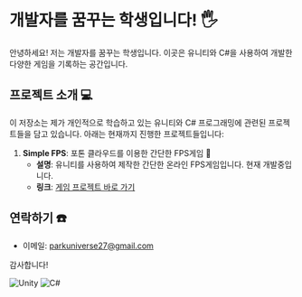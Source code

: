 # 개발자를 꿈꾸는 학생입니다! 🖐️

안녕하세요! 저는 개발자를 꿈꾸는 학생입니다. 이곳은 유니티와 C#을 사용하여 개발한 다양한 게임을 기록하는 공간입니다.

## 프로젝트 소개 💻

이 저장소는 제가 개인적으로 학습하고 있는 유니티와 C# 프로그래밍에 관련된 프로젝트들을 담고 있습니다. 아래는 현재까지 진행한 프로젝트들입니다:

1. **Simple FPS**: 포톤 클라우드를 이용한 간단한 FPS게임 🔫
   - **설명**: 유니티를 사용하여 제작한 간단한 온라인 FPS게임입니다. 현재 개발중입니다.
   - **링크**: [게임 프로젝트 바로 가기](https://github.com/ParkUniverse27/PhotonFPS)

## 연락하기 ☎️

- 이메일: parkuniverse27@gmail.com

감사합니다!

![Unity](https://img.shields.io/badge/unity-%23000000.svg?style=for-the-badge&logo=unity&logoColor=white) ![C#](https://img.shields.io/badge/c%23-%23239120.svg?style=for-the-badge&logo=c-sharp&logoColor=white)
